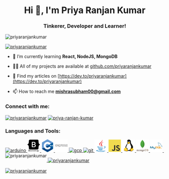 <h1 align="center">Hi 👋, I'm Priya Ranjan Kumar</h1>
<h3 align="center">Tinkerer, Developer and Learner!</h3>

<p align="left"> <img src="https://komarev.com/ghpvc/?username=priyaranjankumar&label=Profile%20views&color=0e75b6&style=flat" alt="priyaranjankumar" /> </p>

<p align="left"> <a href="https://github.com/ryo-ma/github-profile-trophy"><img src="https://github-profile-trophy.vercel.app/?username=priyaranjankumar&theme=onedark" alt="priyaranjankumar" /></a> </p>

- 🌱 I’m currently learning **React, NodeJS, MongoDB**

- 👨‍💻 All of my projects are available at [github.com/priyaranjankumar](github.com/priyaranjankumar)

- 📝 Find my articles on [https://dev.to/priyaranjankumar](https://dev.to/priyaranjankumar)

- 📫 How to reach me **mishrasubham00@gmail.com**

<h3 align="left">Connect with me:</h3>
<p align="left">
<a href="https://dev.to/priyaranjankumar" target="blank"><img align="center" src="https://cdn.jsdelivr.net/npm/simple-icons@3.0.1/icons/dev-dot-to.svg" alt="priyaranjankumar" height="30" width="40" /></a>
<a href="https://linkedin.com/in/priya-ranjan-kumar" target="blank"><img align="center" src="https://cdn.jsdelivr.net/npm/simple-icons@3.0.1/icons/linkedin.svg" alt="priya-ranjan-kumar" height="30" width="40" /></a>
</p>

<h3 align="left">Languages and Tools:</h3>
<p align="left"> <a href="https://www.arduino.cc/" target="_blank"> <img src="https://cdn.worldvectorlogo.com/logos/arduino-1.svg" alt="arduino" width="40" height="40"/> </a> <a href="https://getbootstrap.com" target="_blank"> <img src="https://raw.githubusercontent.com/devicons/devicon/master/icons/bootstrap/bootstrap-plain-wordmark.svg" alt="bootstrap" width="40" height="40"/> </a> <a href="https://www.w3schools.com/cpp/" target="_blank"> <img src="https://raw.githubusercontent.com/devicons/devicon/master/icons/cplusplus/cplusplus-original.svg" alt="cplusplus" width="40" height="40"/> </a> <a href="https://expressjs.com" target="_blank"> <img src="https://raw.githubusercontent.com/devicons/devicon/master/icons/express/express-original-wordmark.svg" alt="express" width="40" height="40"/> </a> <a href="https://cloud.google.com" target="_blank"> <img src="https://www.vectorlogo.zone/logos/google_cloud/google_cloud-icon.svg" alt="gcp" width="40" height="40"/> </a> <a href="https://git-scm.com/" target="_blank"> <img src="https://www.vectorlogo.zone/logos/git-scm/git-scm-icon.svg" alt="git" width="40" height="40"/> </a> <a href="https://www.java.com" target="_blank"> <img src="https://raw.githubusercontent.com/devicons/devicon/master/icons/java/java-original.svg" alt="java" width="40" height="40"/> </a> <a href="https://developer.mozilla.org/en-US/docs/Web/JavaScript" target="_blank"> <img src="https://raw.githubusercontent.com/devicons/devicon/master/icons/javascript/javascript-original.svg" alt="javascript" width="40" height="40"/> </a> <a href="https://www.linux.org/" target="_blank"> <img src="https://raw.githubusercontent.com/devicons/devicon/master/icons/linux/linux-original.svg" alt="linux" width="40" height="40"/> </a> <a href="https://www.mongodb.com/" target="_blank"> <img src="https://raw.githubusercontent.com/devicons/devicon/master/icons/mongodb/mongodb-original-wordmark.svg" alt="mongodb" width="40" height="40"/> </a> <a href="https://www.mysql.com/" target="_blank"> <img src="https://raw.githubusercontent.com/devicons/devicon/master/icons/mysql/mysql-original-wordmark.svg" alt="mysql" width="40" height="40"/> </a> <a href="https://nodejs.org" target="_blank"> <img 

<p><img align="left" src="https://github-readme-stats.vercel.app/api/top-langs?username=priyaranjankumar&show_icons=true&locale=en&layout=compact" alt="priyaranjankumar" /></p>

<p>&nbsp;<img align="center" src="https://github-readme-stats.vercel.app/api?username=priyaranjankumar&show_icons=true&locale=en" alt="priyaranjankumar" /></p>

<p><img align="center" src="https://github-readme-streak-stats.herokuapp.com/?user=priyaranjankumar&" alt="priyaranjankumar" /></p>


